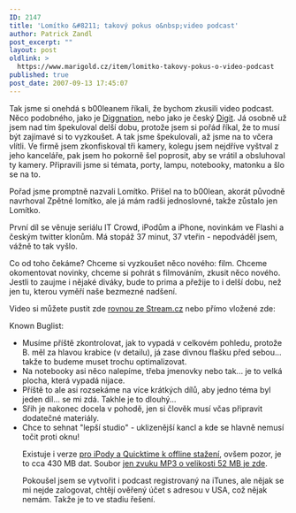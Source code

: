 ```yaml
---
ID: 2147
title: 'Lomítko &#8211; takový pokus o&nbsp;video podcast'
author: Patrick Zandl
post_excerpt: ""
layout: post
oldlink: >
  https://www.marigold.cz/item/lomitko-takovy-pokus-o-video-podcast
published: true
post_date: 2007-09-13 17:45:07
---
```

Tak jsme si onehdá s b00leanem říkali, že bychom zkusili video podcast. Něco podobného, jako je <a href="http://www.diggnation.com">Diggnation</a>, nebo jako je český <a href="http://www.digit.cz">Digit</a>. Já osobně už jsem nad tím špekuloval delší dobu, protože jsem si pořád říkal, že to musí být zajímavé si to vyzkoušet. A tak jsme špekulovali, až jsme na to včera vlítli. Ve firmě jsem zkonfiskoval tři kamery, kolegu jsem nejdříve vyštval z jeho kanceláře, pak jsem ho pokorně šel poprosit, aby se vrátil a obsluhoval ty kamery. Připravili jsme si témata, porty, lampu, notebooky, matonku a šlo se na to. 

Pořad jsme promptně nazvali Lomítko. Přišel na to b00lean, akorát původně navrhoval Zpětné lomítko, ale já mám radši jednoslovné, takže zůstalo jen Lomítko. 

První díl se věnuje seriálu IT Crowd, iPodům a iPhone, novinkám ve Flashi a českým twitter klonům. Má stopáž 37 minut, 37 vteřin - nepodváděl jsem, vážně to tak vyšlo. 

Co od toho čekáme? Chceme si vyzkoušet něco nového: film. Chceme okomentovat novinky, chceme si pohrát s filmováním, zkusit něco nového. Jestli to zaujme i nějaké diváky, bude to prima a přežije to i delší dobu, než jen tu, kterou vyměří naše bezmezné nadšení. 

Video si můžete pustit zde <a href="http://www.stream.cz/clanek/1523-lomitko-1-hlavne-o-novych-ipodech-a-it-crowd">rovnou ze Stream.cz</a> nebo přímo vložené zde:

<script src="http://www.stream.cz/include/10805"></script>

Known Buglist:
<ul>
<li>Musíme příště zkontrolovat, jak to vypadá v celkovém pohledu, protože
B. měl za hlavou krabice (v detailu), já zase divnou flašku před
sebou... takže to budeme muset trochu optimalizovat.
</li>
<li>
Na notebooky asi něco nalepíme, třeba jmenovky nebo tak... je to velká
plocha, která vypadá nijace.
</li>
<li>
Příště to ale asi rozsekáme na více krátkých dílů, aby jedno téma byl
jeden díl... se mi zdá. Takhle je to dlouhý...
</li>
<li>
Sřih je nakonec docela v pohodě, jen si člověk musí včas připravit dodatečné materiály.
</li>
<li>
Chce to sehnat "lepší studio" - uklizenější kancl a kde se hlavně nemusí točit proti oknu!
</li>

Existuje i verze <a href="http://marigold.cz/podcast/lomitko_final_1.m4v" onClick="javascript:urchinTracker ('/downloads/lomitko_1_m4v'); ">pro iPody a Quicktime k offline stažení</a>, ovšem pozor, je to cca 430 MB dat. Soubor <a href="http://marigold.cz/podcast/lomitko_1.mp3" onClick="javascript:urchinTracker ('/downloads/lomitko_1_mp3'); ">jen zvuku MP3 o velikosti 52 MB je zde</a>.

Pokoušel jsem se vytvořit i podcast registrovaný na iTunes, ale nějak se mi nejde zalogovat, chtějí ověřený účet s adresou v USA, což nějak nemám. Takže je to ve stadiu řešení.